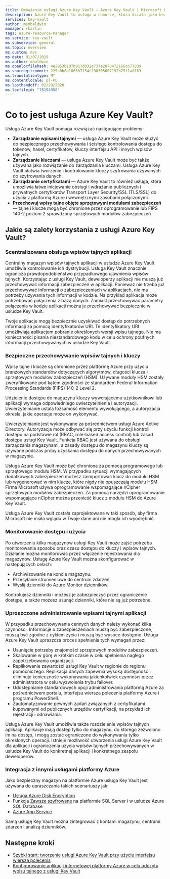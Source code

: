 ```yaml
---
title: Omówienie usługi Azure Key Vault — Azure Key Vault | Microsoft Docs
description: Azure Key Vault to usługa w chmurze, która działa jako bezpieczny magazyn wpisów tajnych.
services: key-vault
author: msmbaldwin
manager: rkarlin
tags: azure-resource-manager
ms.service: key-vault
ms.subservice: general
ms.topic: overview
ms.custom: mvc
ms.date: 01/07/2019
ms.author: mbaldwin
ms.openlocfilehash: 4e2953b107b017d032e737e2878472166c677839
ms.sourcegitcommit: 225a0b8a186687154c238305607192b75f1a8163
ms.translationtype: MT
ms.contentlocale: pl-PL
ms.lasthandoff: 02/29/2020
ms.locfileid: "78194958"
---
```

# <a name="what-is-azure-key-vault"></a>Co to jest usługa Azure Key Vault?

Usługa Azure Key Vault pomaga rozwiązać następujące problemy:

- **Zarządzanie wpisami tajnymi** — usługa Azure Key Vault może służyć do bezpiecznego przechowywania i ścisłego kontrolowania dostępu do tokenów, haseł, certyfikatów, kluczy interfejsu API i innych wpisów tajnych.
- **Zarządzanie kluczami** — usługa Azure Key Vault może być także używana jako rozwiązanie do zarządzania kluczami. Usługa Azure Key Vault ułatwia tworzenie i kontrolowanie kluczy szyfrowania używanych do szyfrowania danych. 
- **Zarządzanie certyfikatami** — Azure Key Vault to również usługa, która umożliwia łatwe inicjowanie obsługi i wdrażanie publicznych i prywatnych certyfikatów Transport Layer Security/SSL (TLS/SSL) do użycia z platformą Azure i wewnętrznymi zasobami połączonymi. 
- **Przechowuj wpisy tajne objęte sprzętowymi modułami zabezpieczeń** — tajne i klucze mogą być chronione przez oprogramowanie lub FIPS 140-2 poziom 2 sprawdzony sprzętowych modułów zabezpieczeń

## <a name="why-use-azure-key-vault"></a>Jakie są zalety korzystania z usługi Azure Key Vault?

### <a name="centralize-application-secrets"></a>Scentralizowana obsługa wpisów tajnych aplikacji

Centralny magazyn wpisów tajnych aplikacji w usłudze Azure Key Vault umożliwia kontrolowanie ich dystrybucji. Usługa Key Vault znacznie ogranicza prawdopodobieństwo przypadkowego ujawnienia wpisów tajnych. Korzystając z usługi Key Vault, deweloperzy aplikacji nie muszą już przechowywać informacji zabezpieczeń w aplikacji. Ponieważ nie trzeba już przechowywać informacji o zabezpieczeniach w aplikacjach, nie ma potrzeby używania tych informacji w kodzie. Na przykład aplikacja może potrzebować połączenia z bazą danych. Zamiast przechowywać parametry połączenia w kodzie aplikacji można je przechowywać bezpiecznie w usłudze Key Vault.

Twoje aplikacje mogą bezpiecznie uzyskiwać dostęp do potrzebnych informacji za pomocą identyfikatorów URI. Te identyfikatory URI umożliwiają aplikacjom pobranie określonych wersji wpisu tajnego. Nie ma konieczności pisania niestandardowego kodu w celu ochrony poufnych informacji przechowywanych w usłudze Key Vault.

### <a name="securely-store-secrets-and-keys"></a>Bezpieczne przechowywanie wpisów tajnych i kluczy

Wpisy tajne i klucze są chronione przez platformę Azure przy użyciu branżowych standardów dotyczących algorytmów, długości klucza i sprzętowych modułów zabezpieczeń (HSM). Używane moduły HSM zostały zweryfikowane pod kątem zgodności ze standardem Federal Information Processing Standards (FIPS) 140-2 Level 2.

Udzielenie dostępu do magazynu kluczy wywołującemu użytkownikowi lub aplikacji wymaga odpowiedniego uwierzytelnienia i autoryzacji. Uwierzytelnianie ustala tożsamość elementu wywołującego, a autoryzacja określa, jakie operacje może on wykonywać.

Uwierzytelnianie jest wykonywane za pośrednictwem usługi Azure Active Directory. Autoryzacja może odbywać się przy użyciu funkcji kontroli dostępu na podstawie ról (RBAC, role-based access control) lub zasad dostępu usługi Key Vault. Funkcja RBAC jest używana do obsługi zarządzania magazynami, a zasady dostępu do magazynu kluczy są używane podczas próby uzyskania dostępu do danych przechowywanych w magazynie.

Usługa Azure Key Vault może być chroniona za pomocą programowego lub sprzętowego modułu HSM. W przypadku sytuacji wymagających dodatkowych zabezpieczeń możesz zaimportować klucz do modułu HSM lub wygenerować w nim klucze, które nigdy nie opuszczają modułu HSM. Firma Microsoft używa oprogramowanie wspomagające nCipher sprzętowych modułów zabezpieczeń. Za pomocą narzędzi oprogramowanie wspomagające nCipher można przenieść klucz z modułu HSM do Azure Key Vault.

Usługa Azure Key Vault została zaprojektowana w taki sposób, aby firma Microsoft nie miała wglądu w Twoje dane ani nie mogła ich wyodrębnić.

### <a name="monitor-access-and-use"></a>Monitorowanie dostępu i użycia

Po utworzeniu kilku magazynów usługi Key Vault może zajść potrzeba monitorowania sposobu oraz czasu dostępu do kluczy i wpisów tajnych. Działanie można monitorować przez włączenie rejestrowania dla magazynów. Usługę Azure Key Vault można skonfigurować w następujących celach:

- Archiwizowanie na koncie magazynu.
- Przesyłanie strumieniowe do centrum zdarzeń.
- Wyślij dzienniki do Azure Monitor dzienników.

Kontrolujesz dzienniki i możesz je zabezpieczyć przez ograniczenie dostępu, a także możesz usunąć dzienniki, które nie są już potrzebne.

### <a name="simplified-administration-of-application-secrets"></a>Uproszczone administrowanie wpisami tajnymi aplikacji

W przypadku przechowywania cennych danych należy wykonać kilka czynności. Informacje o zabezpieczeniach muszą być zabezpieczone, muszą być zgodne z cyklem życia i muszą być wysoce dostępne. Usługa Azure Key Vault upraszcza proces spełnienia tych wymagań przez:

- Usunięcie potrzeby znajomości sprzętowych modułów zabezpieczeń.
- Skalowanie w górę w krótkim czasie w celu spełnienia nagłego zapotrzebowania organizacji.
- Replikowanie zawartości usługi Key Vault w regionie do regionu pomocniczego. Replikacja danych zapewnia wysoką dostępność i eliminuje konieczność wykonywania jakichkolwiek czynności przez administratora w celu wyzwolenia trybu failover.
- Udostępnianie standardowych opcji administrowania platformą Azure za pośrednictwem portalu, interfejsu wiersza polecenia platformy Azure i programu PowerShell.
- Zautomatyzowanie pewnych zadań związanych z certyfikatami kupowanymi od publicznych urzędów certyfikacji, na przykład ich rejestracji i odnawiania.

Usługa Azure Key Vault umożliwia także rozdzielenie wpisów tajnych aplikacji. Aplikacje mają dostęp tylko do magazynu, do którego zezwolono im na dostęp, i mogą zostać ograniczone do wykonywania tylko określonych operacji. Istnieje możliwość utworzenia usługi Azure Key Vault dla aplikacji i ograniczenia użycia wpisów tajnych przechowywanych w usłudze Key Vault do konkretnej aplikacji i konkretnego zespołu deweloperów.

### <a name="integrate-with-other-azure-services"></a>Integracja z innymi usługami platformy Azure

Jako bezpieczny magazyn na platformie Azure usługa Key Vault jest używana do upraszczania takich scenariuszy jak:
-  [Usługa Azure Disk Encryption](../security/fundamentals/encryption-overview.md)
-  Funkcja [Zawsze szyfrowane]( https://docs.microsoft.com/sql/relational-databases/security/encryption/always-encrypted-database-engine) na platformie SQL Server i w usłudze Azure SQL Database
- [Azure App Service]( https://docs.microsoft.com/azure/app-service/configure-ssl-certificate). 

Samą usługę Key Vault można zintegrować z kontami magazynu, centrami zdarzeń i analizą dzienników.

## <a name="next-steps"></a>Następne kroki

- [Szybki start: tworzenie usługi Azure Key Vault przy użyciu interfejsu wiersza polecenia](quick-create-cli.md)
- [Konfigurowanie aplikacji internetowej platformy Azure w celu odczytu wpisu tajnego z usługi Key Vault](tutorial-web-application-keyvault.md)
